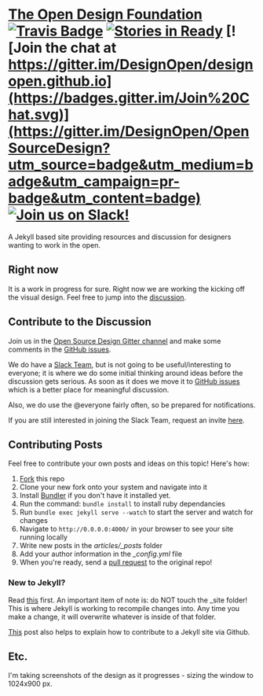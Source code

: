 # [The Open Design Foundation](http://opendesign.foundation) [![Travis Badge](https://travis-ci.org/DesignOpen/designopen.github.io.svg)](https://travis-ci.org/DesignOpen/designopen.github.io) [![Stories in Ready](https://badge.waffle.io/designopen/designopen.github.io.png?label=ready&title=Ready)](https://waffle.io/designopen/designopen.github.io) [![Join the chat at https://gitter.im/DesignOpen/designopen.github.io](https://badges.gitter.im/Join%20Chat.svg)](https://gitter.im/DesignOpen/OpenSourceDesign?utm_source=badge&utm_medium=badge&utm_campaign=pr-badge&utm_content=badge) [![Join us on Slack!](http://slack.opendesign.foundation/badge.svg)](http://slack.opendesign.foundation/)

A Jekyll based site providing resources and discussion for designers wanting to work in the open.

## Right now

It is a work in progress for sure.  Right now we are working the kicking off the visual design.  Feel free to jump into the [discussion](https://github.com/opensourcedesignis/opensourcedesignis.github.io/issues/14).

## Contribute to the Discussion

Join us in the [Open Source Design Gitter channel](https://gitter.im/DesignOpen/OpenSourceDesign) and make some comments in the [GitHub issues](https://github.com/DesignOpen/designopen.github.io/issues).

We do have a [Slack Team](http://osd.slack.com), but is not going to be useful/interesting to everyone; it is where we do some initial thinking around ideas before the discussion gets serious. As soon as it does we move it to [GitHub issues](https://github.com/DesignOpen/designopen.github.io/issues) which is a better place for meaningful discussion.

Also, we do use the @everyone fairly often, so be prepared for notifications.

If you are still interested in joining the Slack Team, request an invite [here](http://slack.opendesign.foundation).

## Contributing Posts

Feel free to contribute your own posts and ideas on this topic! Here's how:

1. [Fork](https://help.github.com/articles/fork-a-repo/) this repo
2. Clone your new fork onto your system and navigate into it
3. Install [Bundler](http://bundler.io/) if you don't have it installed yet.
4. Run the command: `bundle install` to install ruby dependancies
5. Run `bundle exec jekyll serve --watch` to start the server and watch for changes
6. Navigate to `http://0.0.0.0:4000/` in your browser to see your site running locally
7. Write new posts in the *articles/_posts* folder
8. Add your author information in the *_config.yml* file
9. When you're ready, send a [pull request](https://help.github.com/articles/using-pull-requests/) to the original repo!

### New to Jekyll?

Read [this](http://jekyllrb.com/docs/usage/) first. An important item of note is: do NOT touch the _site folder! This is where Jekyll is working to recompile changes into. Any time you make a change, it will overwrite whatever is inside of that folder.

[This](http://opendesign.foundation/articles/how-to-contribute/) post also helps to explain how to contribute to a Jekyll site via Github.

## Etc.

I'm taking screenshots of the design as it progresses - sizing the window to 1024x900 px.
